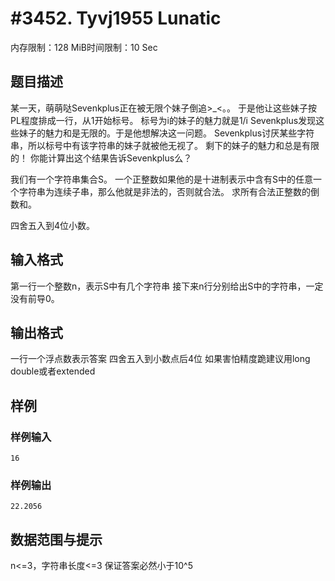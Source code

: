 # #3452. Tyvj1955 Lunatic

内存限制：128 MiB时间限制：10 Sec

## 题目描述

某一天，萌萌哒Sevenkplus正在被无限个妹子倒追>_<。。
于是他让这些妹子按PL程度排成一行，从1开始标号。
标号为i的妹子的魅力就是1/i
Sevenkplus发现这些妹子的魅力和是无限的。于是他想解决这一问题。
Sevenkplus讨厌某些字符串，所以标号中有该字符串的妹子就被他无视了。
剩下的妹子的魅力和总是有限的！
你能计算出这个结果告诉Sevenkplus么？

我们有一个字符串集合S。
一个正整数如果他的是十进制表示中含有S中的任意一个字符串为连续子串，那么他就是非法的，否则就合法。
求所有合法正整数的倒数和。

四舍五入到4位小数。

## 输入格式

第一行一个整数n，表示S中有几个字符串
接下来n行分别给出S中的字符串，一定没有前导0。

## 输出格式

一行一个浮点数表示答案
四舍五入到小数点后4位
如果害怕精度跪建议用long double或者extended

## 样例

### 样例输入

    
    16
    

### 样例输出

    
    22.2056
    

## 数据范围与提示

n<=3，字符串长度<=3
保证答案必然小于10^5
